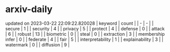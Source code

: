# arxiv-daily
updated on 2023-03-22 22:09:22.820028
| keyword | count |
| - | - |
| secure | 1 |
| security | 4 |
| privacy | 5 |
| protect | 4 |
| defense | 0 |
| attack | 6 |
| robust | 13 |
| biometric | 0 |
| steal | 0 |
| extraction | 3 |
| membership infer | 0 |
| federate | 4 |
| fair | 5 |
| interpretability | 1 |
| explainability | 3 |
| watermark | 0 |
| diffusion | 9 |
